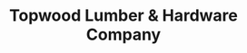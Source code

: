 ---
title: "Topwood Lumber & Hardware Company"
url: /quezon-city/topwood-lumber-und-hardware-company/
shop: Eisenwaren
---